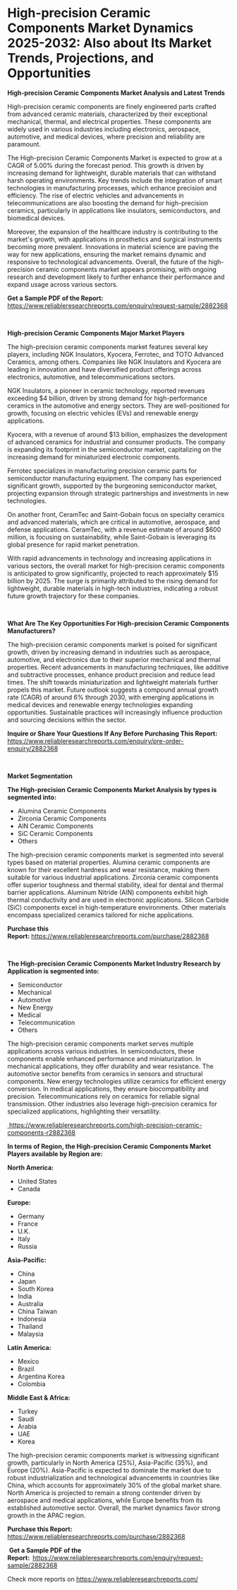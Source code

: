 <p><h1>High-precision Ceramic Components Market Dynamics 2025-2032: Also about Its Market Trends, Projections, and Opportunities</h1></p><p><strong>High-precision Ceramic Components Market Analysis and Latest Trends</strong></p>
<p><p>High-precision ceramic components are finely engineered parts crafted from advanced ceramic materials, characterized by their exceptional mechanical, thermal, and electrical properties. These components are widely used in various industries including electronics, aerospace, automotive, and medical devices, where precision and reliability are paramount.</p><p>The High-precision Ceramic Components Market is expected to grow at a CAGR of 5.00% during the forecast period. This growth is driven by increasing demand for lightweight, durable materials that can withstand harsh operating environments. Key trends include the integration of smart technologies in manufacturing processes, which enhance precision and efficiency. The rise of electric vehicles and advancements in telecommunications are also boosting the demand for high-precision ceramics, particularly in applications like insulators, semiconductors, and biomedical devices.</p><p>Moreover, the expansion of the healthcare industry is contributing to the market's growth, with applications in prosthetics and surgical instruments becoming more prevalent. Innovations in material science are paving the way for new applications, ensuring the market remains dynamic and responsive to technological advancements. Overall, the future of the high-precision ceramic components market appears promising, with ongoing research and development likely to further enhance their performance and expand usage across various sectors.</p></p>
<p><strong>Get a Sample PDF of the Report:&nbsp;</strong> <a href="https://www.reliableresearchreports.com/enquiry/request-sample/2882368?utm_campaign=2253&utm_medium=2&utm_source=Github&utm_content=ia&utm_term=13032025&utm_id=high-precision-ceramic-components">https://www.reliableresearchreports.com/enquiry/request-sample/2882368</a></p>
<p>&nbsp;</p>
<p><strong>High-precision Ceramic Components Major Market Players</strong></p>
<p><p>The high-precision ceramic components market features several key players, including NGK Insulators, Kyocera, Ferrotec, and TOTO Advanced Ceramics, among others. Companies like NGK Insulators and Kyocera are leading in innovation and have diversified product offerings across electronics, automotive, and telecommunications sectors. </p><p>NGK Insulators, a pioneer in ceramic technology, reported revenues exceeding $4 billion, driven by strong demand for high-performance ceramics in the automotive and energy sectors. They are well-positioned for growth, focusing on electric vehicles (EVs) and renewable energy applications.</p><p>Kyocera, with a revenue of around $13 billion, emphasizes the development of advanced ceramics for industrial and consumer products. The company is expanding its footprint in the semiconductor market, capitalizing on the increasing demand for miniaturized electronic components.</p><p>Ferrotec specializes in manufacturing precision ceramic parts for semiconductor manufacturing equipment. The company has experienced significant growth, supported by the burgeoning semiconductor market, projecting expansion through strategic partnerships and investments in new technologies.</p><p>On another front, CeramTec and Saint-Gobain focus on specialty ceramics and advanced materials, which are critical in automotive, aerospace, and defense applications. CeramTec, with a revenue estimate of around $600 million, is focusing on sustainability, while Saint-Gobain is leveraging its global presence for rapid market penetration.</p><p>With rapid advancements in technology and increasing applications in various sectors, the overall market for high-precision ceramic components is anticipated to grow significantly, projected to reach approximately $15 billion by 2025. The surge is primarily attributed to the rising demand for lightweight, durable materials in high-tech industries, indicating a robust future growth trajectory for these companies.</p></p>
<p>&nbsp;</p>
<p><strong>What Are The Key Opportunities For High-precision Ceramic Components Manufacturers?</strong></p>
<p><p>The high-precision ceramic components market is poised for significant growth, driven by increasing demand in industries such as aerospace, automotive, and electronics due to their superior mechanical and thermal properties. Recent advancements in manufacturing techniques, like additive and subtractive processes, enhance product precision and reduce lead times. The shift towards miniaturization and lightweight materials further propels this market. Future outlook suggests a compound annual growth rate (CAGR) of around 6% through 2030, with emerging applications in medical devices and renewable energy technologies expanding opportunities. Sustainable practices will increasingly influence production and sourcing decisions within the sector.</p></p>
<p><strong>Inquire or Share Your Questions If Any Before Purchasing This Report:</strong> <a href="https://www.reliableresearchreports.com/enquiry/pre-order-enquiry/2882368?utm_campaign=2253&utm_medium=2&utm_source=Github&utm_content=ia&utm_term=13032025&utm_id=high-precision-ceramic-components">https://www.reliableresearchreports.com/enquiry/pre-order-enquiry/2882368</a></p>
<p>&nbsp;</p>
<p><strong>Market Segmentation</strong></p>
<p><strong>The High-precision Ceramic Components Market Analysis by types is segmented into:</strong></p>
<p><ul><li>Alumina Ceramic Components</li><li>Zirconia Ceramic Components</li><li>AlN Ceramic Components</li><li>SiC Ceramic Components</li><li>Others</li></ul></p>
<p><p>The high-precision ceramic components market is segmented into several types based on material properties. Alumina ceramic components are known for their excellent hardness and wear resistance, making them suitable for various industrial applications. Zirconia ceramic components offer superior toughness and thermal stability, ideal for dental and thermal barrier applications. Aluminum Nitride (AlN) components exhibit high thermal conductivity and are used in electronic applications. Silicon Carbide (SiC) components excel in high-temperature environments. Other materials encompass specialized ceramics tailored for niche applications.</p></p>
<p><strong>Purchase this Report:&nbsp;</strong><a href="https://www.reliableresearchreports.com/purchase/2882368?utm_campaign=2253&utm_medium=2&utm_source=Github&utm_content=ia&utm_term=13032025&utm_id=high-precision-ceramic-components">https://www.reliableresearchreports.com/purchase/2882368</a></p>
<p>&nbsp;</p>
<p><strong>The High-precision Ceramic Components Market Industry Research by Application is segmented into:</strong></p>
<p><ul><li>Semiconductor</li><li>Mechanical</li><li>Automotive</li><li>New Energy</li><li>Medical</li><li>Telecommunication</li><li>Others</li></ul></p>
<p><p>The high-precision ceramic components market serves multiple applications across various industries. In semiconductors, these components enable enhanced performance and miniaturization. In mechanical applications, they offer durability and wear resistance. The automotive sector benefits from ceramics in sensors and structural components. New energy technologies utilize ceramics for efficient energy conversion. In medical applications, they ensure biocompatibility and precision. Telecommunications rely on ceramics for reliable signal transmission. Other industries also leverage high-precision ceramics for specialized applications, highlighting their versatility.</p></p>
<p><a href="https://www.reliableresearchreports.com/high-precision-ceramic-components-r2882368?utm_campaign=2253&utm_medium=2&utm_source=Github&utm_content=ia&utm_term=13032025&utm_id=high-precision-ceramic-components">&nbsp;https://www.reliableresearchreports.com/high-precision-ceramic-components-r2882368</a></p>
<p><strong>In terms of Region, the High-precision Ceramic Components Market Players available by Region are:</strong></p>
<p>
    <p> <strong> North America: </strong>
        <ul>
            <li>United States</li>
            <li>Canada</li>
        </ul>
        </p> 
    <p> <strong> Europe: </strong>
        <ul>
            <li>Germany</li>
            <li>France</li>
            <li>U.K.</li>
            <li>Italy</li>
            <li>Russia</li>
        </ul>
        </p> 
    <p> <strong> Asia-Pacific: </strong>
        <ul>
            <li>China</li>
            <li>Japan</li>
            <li>South Korea</li>
            <li>India</li>
            <li>Australia</li>
            <li>China Taiwan</li>
            <li>Indonesia</li>
            <li>Thailand</li>
            <li>Malaysia</li>
        </ul>
        </p> 
    <p> <strong> Latin America: </strong>
        <ul>
            <li>Mexico</li>
            <li>Brazil</li>
            <li>Argentina Korea</li>
            <li>Colombia</li>
        </ul>
        </p> 
    <p> <strong> Middle East & Africa: </strong>
        <ul>
            <li>Turkey</li>
            <li>Saudi</li>
            <li>Arabia</li>
            <li>UAE</li>
            <li>Korea</li>
        </ul>
    </p>
    </p>
<p><p>The high-precision ceramic components market is witnessing significant growth, particularly in North America (25%), Asia-Pacific (35%), and Europe (20%). Asia-Pacific is expected to dominate the market due to robust industrialization and technological advancements in countries like China, which accounts for approximately 30% of the global market share. North America is projected to remain a strong contender driven by aerospace and medical applications, while Europe benefits from its established automotive sector. Overall, the market dynamics favor strong growth in the APAC region.</p></p>
<p><strong>Purchase this Report: </strong><a href="https://www.reliableresearchreports.com/purchase/2882368?utm_campaign=2253&utm_medium=2&utm_source=Github&utm_content=ia&utm_term=13032025&utm_id=high-precision-ceramic-components">https://www.reliableresearchreports.com/purchase/2882368</a></p>
<p>&nbsp;<strong>Get a Sample PDF of the Report:&nbsp;&nbsp;</strong><a href="https://www.reliableresearchreports.com/enquiry/request-sample/2882368?utm_campaign=2253&utm_medium=2&utm_source=Github&utm_content=ia&utm_term=13032025&utm_id=high-precision-ceramic-components">https://www.reliableresearchreports.com/enquiry/request-sample/2882368</a></p>
<p><strong></strong></p>
<p>Check more reports on <a href="https://www.reliableresearchreports.com/?utm_campaign=2253&utm_medium=2&utm_source=Github&utm_content=ia&utm_term=13032025&utm_id=high-precision-ceramic-components">https://www.reliableresearchreports.com/</a></p>